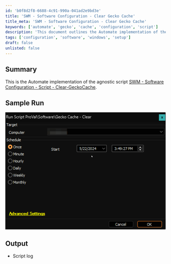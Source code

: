 ```yaml
---
id: 'b0f8d2f8-6688-4c91-990a-041ad2e9bd3e'
title: 'SWM - Software Configuration - Clear Gecko Cache'
title_meta: 'SWM - Software Configuration - Clear Gecko Cache'
keywords: ['automate', 'gecko', 'cache', 'configuration', 'script']
description: 'This document outlines the Automate implementation of the agnostic script SWM - Software Configuration - Clear Gecko Cache, including a sample run and output details.'
tags: ['configuration', 'software', 'windows', 'setup']
draft: false
unlisted: false
---
```

## Summary

This is the Automate implementation of the agnostic script [SWM - Software Configuration - Script - Clear-GeckoCache](https://proval.itglue.com/DOC-5078775-10371997).

## Sample Run

![Sample Run](../../../static/img/Gecko-Cache---Clear/image_1.png)

## Output

- Script log






